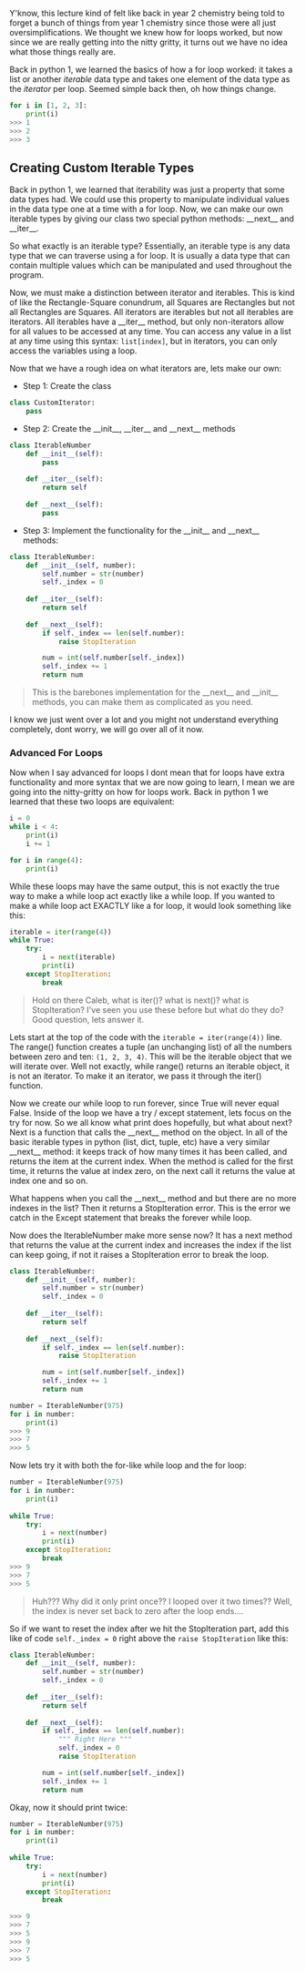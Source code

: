 Y'know, this lecture kind of felt like back in year 2 chemistry being told to forget a bunch of things from year 1 chemistry since those were all just oversimplifications. We thought we knew how for loops worked, but now since we are really getting into the nitty gritty, it turns out we have no idea what those things really are.

Back in python 1, we learned the basics of how a for loop worked: it takes a list or another *iterable* data type and takes one element of the data type as the *iterator* per loop. Seemed simple back then, oh how things change.
```python
for i in [1, 2, 3]:
	print(i)
>>> 1
>>> 2
>>> 3
```

## Creating Custom Iterable Types
Back in python 1, we learned that iterability was just a property that some data types had. We could use this property to manipulate individual values in the data type one at a time with a for loop. Now, we can make our own iterable types by giving our class two special python methods: \_\_next\_\_ and \_\_iter\_\_.

So what exactly is an iterable type? Essentially, an iterable type is any data type that we can traverse using a for loop. It is usually a data type that can contain multiple values which can be manipulated and used throughout the program. 

Now, we must make a distinction between iterator and iterables. This is kind of like the Rectangle-Square conundrum, all Squares are Rectangles but not all Rectangles are Squares. All iterators are iterables but not all iterables are iterators. All iterables have a \_\_iter\_\_ method, but only non-iterators allow for all values to be accessed at any time. You can access any value in a list at any time using this syntax: `list[index]`, but in iterators, you can only access the variables using a loop.

Now that we have a rough idea on what iterators are, lets make our own:
- Step 1: Create the class 
```python
class CustomIterator:
	pass
```
- Step 2: Create the \_\_init\_\_, \_\_iter\_\_ and \_\_next\_\_ methods
```python
class IterableNumber
	def __init__(self):
		pass
	
	def __iter__(self):
		return self
	
	def __next__(self):
		pass
```
- Step 3: Implement the functionality for the \_\_init\_\_ and \_\_next\_\_ methods:
```python
class IterableNumber:
    def __init__(self, number):
        self.number = str(number)
        self._index = 0
    
    def __iter__(self):
        return self
    
    def __next__(self):
        if self._index == len(self.number):
            raise StopIteration

        num = int(self.number[self._index])
        self._index += 1
        return num
```
> This is the barebones implementation for the \_\_next\_\_ and \_\_init\_\_ methods, you can make them as complicated as you need.

I know we just went over a lot and you might not understand everything completely, dont worry, we will go over all of it now.

### Advanced For Loops
Now when I say advanced for loops I dont mean that for loops have extra functionality and more syntax that we are now going to learn, I mean we are going into the nitty-gritty on how for loops work. Back in python 1 we learned that these two loops are equivalent:
```python
i = 0
while i < 4:
	print(i)
	i += 1

for i in range(4):
	print(i)
```

While these loops may have the same output, this is not exactly the true way to make a while loop act exactly like a while loop. If you wanted to make a while loop act EXACTLY like a for loop, it would look something like this:
```python
iterable = iter(range(4))
while True:
	try:
		i = next(iterable)
		print(i)
	except StopIteration:
		break
```
> Hold on there Caleb, what is iter()? what is next()? what is StopIteration? I've seen you use these before but what do they do?
> Good question, lets answer it.

Lets start at the top of the code with the `iterable = iter(range(4))` line. The range() function creates a tuple (an unchanging list) of all the numbers between zero and ten: `(1, 2, 3, 4)`. This will be the iterable object that we will iterate over. Well not exactly, while range() returns an iterable object, it is not an iterator. To make it an iterator, we pass it through the iter() function.

Now we create our while loop to run forever, since True will never equal False. Inside of the loop we have a try / except statement, lets focus on the try for now. So we all know what print does hopefully, but what about next? Next is a function that calls the \_\_next\_\_ method on the object. In all of the basic iterable types in python (list, dict, tuple, etc) have a very similar \_\_next\_\_ method: it keeps track of how many times it has been called, and returns the item at the current index. When the method is called for the first time, it returns the value at index zero, on the next call it returns the value at index one and so on.

What happens when you call the \_\_next\_\_ method and but there are no more indexes in the list? Then it returns a StopIteration error. This is the error we catch in the Except statement that breaks the forever while loop.

Now does the IterableNumber make more sense now? It has a next method that returns the value at the current index and increases the index if the list can keep going, if not it raises a StopIteration error to break the loop.
```python
class IterableNumber:
    def __init__(self, number):
        self.number = str(number)
        self._index = 0
    
    def __iter__(self):
        return self
    
    def __next__(self):
        if self._index == len(self.number):
            raise StopIteration

        num = int(self.number[self._index])
        self._index += 1
        return num

number = IterableNumber(975)
for i in number:
	print(i)
>>> 9
>>> 7
>>> 5
```

Now lets try it with both the for-like while loop and the for loop:
```python
number = IterableNumber(975)
for i in number:
    print(i)
    
while True:
    try:
        i = next(number)
        print(i)
    except StopIteration:
        break
>>> 9
>>> 7
>>> 5
```
> Huh??? Why did it only print once?? I looped over it two times??
> Well, the index is never set back to zero after the loop ends....

So if we want to reset the index after we hit the StopIteration part, add this like of code `self._index = 0` right above the `raise StopIteration` like this:
```python
class IterableNumber:
    def __init__(self, number):
        self.number = str(number)
        self._index = 0
    
    def __iter__(self):
        return self
    
    def __next__(self):
        if self._index == len(self.number):
			""" Right Here """
			self._index = 0
            raise StopIteration

        num = int(self.number[self._index])
        self._index += 1
        return num
```

Okay, now it should print twice:
```python
number = IterableNumber(975)
for i in number:
    print(i)
    
while True:
    try:
        i = next(number)
        print(i)
    except StopIteration:
        break

>>> 9
>>> 7
>>> 5
>>> 9
>>> 7
>>> 5
```